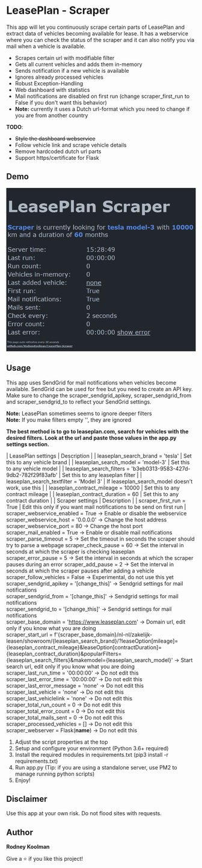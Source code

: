 # LeasePlan - Scraper

This app will let you continuously scrape certain parts of LeasePlan and extract data of vehicles becoming available for lease.
It has a webservice where you can check the status of the scraper and it can also notify you via mail when a vehicle is available.

- Scrapes certain url with modifiable filter
- Gets all current vehicles and adds them in-memory
- Sends notification if a new vehicle is available
- Ignores already processed vehicles
- Robust Exception-Handling
- Web dashboard with statistics
- Mail notifications are disabled on first run (change scraper_first_run to False if you don't want this behavior)
- **Note:** currently it uses a Dutch url-format which you need to change if you are from another country

**TODO**:
- ~~Style the dashboard webservice~~
- Follow vehicle link and scrape vehicle details
- Remove hardcoded dutch url parts
- Support https/certificate for Flask

## Demo

![demo](/demo/demo-scraper.gif)

## Usage

This app uses SendGrid for mail notifications when vehicles become available. SendGrid can be used for free but you need to create an API key.
Make sure to change the scraper_sendgrid_apikey, scraper_sendgrid_from and scraper_sendgrid_to to reflect your SendGrid settings.

**Note:** LeasePlan sometimes seems to ignore deeper filters  
**Note:** If you make filters empty '', they are ignored  

**The best method is to go to leaseplan.com, search for vehicles with the desired filters. Look at the url and paste those values in the app.py settings section.**

| LeasePlan settings | Description |
| leaseplan_search_brand = 'tesla' | Set this to any vehicle brand |
| leaseplan_search_model = 'model-3' | Set this to any vehicle model |
| leaseplan_search_filters = 'b3eb0313-9583-427d-9db2-782f29f83afb' | Set this to any leaseplan filter |
| leaseplan_search_textfilter = 'Model 3' | If leaseplan_search_model doesn't work, use this |
| leaseplan_contract_mileage = 10000 | Set this to any contract mileage |
| leaseplan_contract_duration = 60 | Set this to any contract duration |
| Scraper settings | Description |
| scraper_first_run = True | Edit this only if you want mail notifications to be send on first run |
scraper_webservice_enabled = True -> Enable or disable the webservice  
scraper_webservice_host = '0.0.0.0' -> Change the host address  
scraper_webservice_port = 80 -> Change the host port  
scraper_mail_enabled = True -> Enable or disable mail notifications 
scraper_parse_timeout = 5 -> Set the timeout in seconds the scraper should try to parse a webpage
scraper_check_pause = 60 -> Set the interval in seconds at which the scraper is checking leaseplan  
scraper_error_pause = 5 -> Set the interval in seconds at which the scraper pauses during an error
scraper_add_pause = 2 -> Set the interval in seconds at which the scraper pauses after adding a vehicle
scraper_follow_vehicles = False -> Experimental, do not use this yet  
scraper_sendgrid_apikey = '[change_this]' -> Sendgrid settings for mail notifications  
scraper_sendgrid_from = '[change_this]' -> Sendgrid settings for mail notifications  
scraper_sendgrid_to = '[change_this]' -> Sendgrid settings for mail notifications  
scraper_base_domain = 'https://www.leaseplan.com' -> Domain url, edit only if you know what you are doing  
scraper_start_url = f'{scraper_base_domain}/nl-nl/zakelijk-leasen/showroom/{leaseplan_search_brand}/?leaseOption[mileage]={leaseplan_contract_mileage}&leaseOption[contractDuration]={leaseplan_contract_duration}&popularFilters={leaseplan_search_filters}&makemodel={leaseplan_search_model}' -> Start search url, edit only if you know what you are doing  
scraper_last_run_time = '00:00:00' -> Do not edit this  
scraper_last_error_time = '00:00:00' -> Do not edit this  
scraper_last_error_message = 'none' -> Do not edit this  
scraper_last_vehicle = 'none' -> Do not edit this  
scraper_last_vehiclelink = 'none' -> Do not edit this  
scraper_total_run_count = 0 -> Do not edit this  
scraper_total_error_count = 0 -> Do not edit this  
scraper_total_mails_sent = 0 -> Do not edit this  
scraper_processed_vehicles = [] -> Do not edit this  
scraper_webserver = Flask(__name__) -> Do not edit this  

1. Adjust the script properties at the top
2. Setup and configure your environment (Python 3.6+ required)
3. Install the required modules in requirements.txt (pip3 install -r requirements.txt)
4. Run app.py (Tip: if you are using a standalone server, use PM2 to manage running python scripts)
6. Enjoy!

## Disclaimer

Use this app at your own risk. Do not flood sites with requests.

## Author

**Rodney Koolman**

Give a ⭐️ if you like this project!
